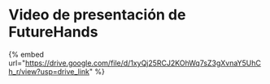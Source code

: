 # Video de presentación de FutureHands

{% embed url="https://drive.google.com/file/d/1xyQj25RCJ2KOhWq7sZ3gXvnaY5UhCh_r/view?usp=drive_link" %}
